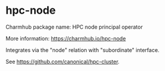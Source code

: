 # hpc-node

Charmhub package name: HPC node principal operator

More information: https://charmhub.io/hpc-node

Integrates via the "node" relation with "subordinate" interface.

See https://github.com/canonical/hpc-cluster.
